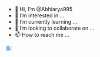- 👋 Hi, I’m @Abhiarya995
- 👀 I’m interested in ...
- 🌱 I’m currently learning ...
- 💞️ I’m looking to collaborate on ...
- 📫 How to reach me ...

<!---
Abhiarya995/Abhiarya995 is a ✨ special ✨ repository because its `README.md` (this file) appears on your GitHub profile.
You can click the Preview link to take a look at your changes.
--->
<svg xmlns="http://www.w3.org/2000/svg" x="10px" y="10px"
width="16" height="16"
viewBox="0 0 80 80"
style=" fill:#000000;"><path fill="#8bb7f0" d="M57.472 20H60.555V30H57.472zM45.571 60.69c8.89-.98 15.859-4.15 20.422-6.92l-1.624-2.54c-4.276 2.58-10.781 5.57-19.106 6.49-.051-.45-.092-.89-.123-1.34-.421-5.22-.421-10.53 0-15.76L45.262 39h-9.178c.658-5.08 1.614-10.17 2.847-15.15 1.326-5.35 2.97-10.67 4.944-15.85.062-.17.123-.33.195-.5H8.653c-2.837 0-5.139 2.24-5.139 5v55.92c0 2.25 1.881 4.08 4.193 4.08H47.76c-.051-.17-.082-.33-.134-.5C46.732 68.27 46.043 64.49 45.571 60.69z"></path><path fill="#4e7ab5" d="M47.76,72.5c-0.051-0.17-0.082-0.33-0.134-0.5H7.707c-2.025,0-3.679-1.61-3.679-3.58V12.5 c0-2.48,2.076-4.5,4.625-4.5h35.222c0.062-0.17,0.123-0.33,0.195-0.5c0.062-0.17,0.123-0.33,0.195-0.5H8.653C5.539,7,3,9.47,3,12.5 v55.92C3,70.94,5.117,73,7.707,73h40.176C47.842,72.83,47.801,72.67,47.76,72.5z"></path><path fill="#788b9c" d="M77,11.58v56.84c0,2.52-2.117,4.58-4.707,4.58h-24.41c-0.041-0.17-0.082-0.33-0.123-0.5h24.533 c2.313,0,4.193-1.83,4.193-4.08V11.58c0-2.25-1.881-4.08-4.193-4.08H44.07c0.062-0.17,0.123-0.33,0.195-0.5h28.027 C74.883,7,77,9.06,77,11.58z"></path><path fill="#788b9c" d="M76.486,11.58v56.84c0,2.25-1.881,4.08-4.193,4.08H47.76c-0.051-0.17-0.082-0.33-0.134-0.5h24.667 c2.025,0,3.679-1.61,3.679-3.58V11.58c0-1.97-1.655-3.58-3.679-3.58H43.875c0.062-0.17,0.123-0.33,0.195-0.5h28.223 C74.605,7.5,76.486,9.33,76.486,11.58z"></path><path fill="#e1ebf2" d="M72.293,8H43.875c-1.973,5.18-3.618,10.5-4.944,15.85c-1.233,4.98-2.189,10.07-2.847,15.15h9.178 l-0.123,1.62c-0.421,5.23-0.421,10.54,0,15.76c0.031,0.45,0.072,0.89,0.123,1.34c8.325-0.92,14.831-3.91,19.106-6.49l1.624,2.54 c-4.563,2.77-11.532,5.94-20.422,6.92c0.473,3.8,1.161,7.58,2.056,11.31h24.667c2.025,0,3.679-1.61,3.679-3.58V11.58 C75.972,9.61,74.318,8,72.293,8z M60.556,30h-3.083V20h3.083V30z"></path><path fill="#4e7ab5" d="M47.883,73h-3.176c-0.041-0.16-0.082-0.33-0.123-0.5c-0.041-0.16-0.072-0.33-0.113-0.5 c-0.863-3.64-1.521-7.34-1.973-11.06c-0.123-0.99-0.236-1.99-0.319-2.99c-0.051-0.44-0.092-0.89-0.123-1.33 c-0.38-4.85-0.421-9.75-0.113-14.62h-9.322l0.195-1.67c0.678-5.76,1.727-11.54,3.114-17.18c1.254-5.11,2.816-10.19,4.656-15.15 c0.062-0.17,0.123-0.34,0.195-0.5c0.051-0.17,0.123-0.34,0.185-0.5h3.299c-0.072,0.17-0.134,0.33-0.195,0.5 c-0.072,0.17-0.134,0.33-0.195,0.5c-1.973,5.18-3.618,10.5-4.944,15.85c-1.233,4.98-2.189,10.07-2.847,15.15h9.178l-0.123,1.62 c-0.421,5.23-0.421,10.54,0,15.76c0.031,0.45,0.072,0.89,0.123,1.34c0.082,0.99,0.195,1.98,0.308,2.97 c0.473,3.8,1.161,7.58,2.056,11.31c0.051,0.17,0.082,0.33,0.134,0.5C47.801,72.67,47.842,72.83,47.883,73z"></path><path fill="#4e7ab5" d="M65.992 53.77c-4.563 2.77-11.532 5.94-20.422 6.92-.997.12-2.025.2-3.073.25C41.686 60.98 40.853 61 40.01 61h-.545c-11.367-.12-20.114-4-25.458-7.23l1.624-2.54c5.016 3.02 13.217 6.66 23.875 6.77.904.01 1.799 0 2.672-.05 1.048-.04 2.086-.12 3.083-.23 8.325-.92 14.831-3.91 19.106-6.49L65.992 53.77zM19.444 20H22.527V30H19.444zM57.472 20H60.555V30H57.472z"></path></svg>
